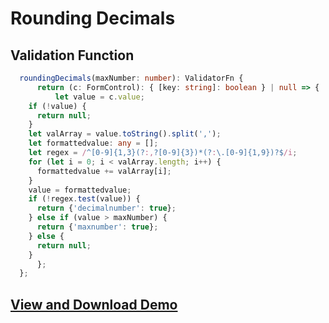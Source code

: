 # Rounding Decimals

## Validation Function

```typescript
  roundingDecimals(maxNumber: number): ValidatorFn {
      return (c: FormControl): { [key: string]: boolean } | null => {
          let value = c.value;
    if (!value) {
      return null;
    }
    let valArray = value.toString().split(',');
    let formattedvalue: any = [];
    let regex = /^[0-9]{1,3}(?:,?[0-9]{3})*(?:\.[0-9]{1,9})?$/i;
    for (let i = 0; i < valArray.length; i++) {
      formattedvalue += valArray[i];
    }
    value = formattedvalue;
    if (!regex.test(value)) {
      return {'decimalnumber': true};
    } else if (value > maxNumber) {
      return {'maxnumber': true};
    } else {
      return null;
    }
      };
  };
```

## [View and Download Demo](https://plnkr.co/edit/dYzICF32iYCbEuJIYkR2?p=preview)

